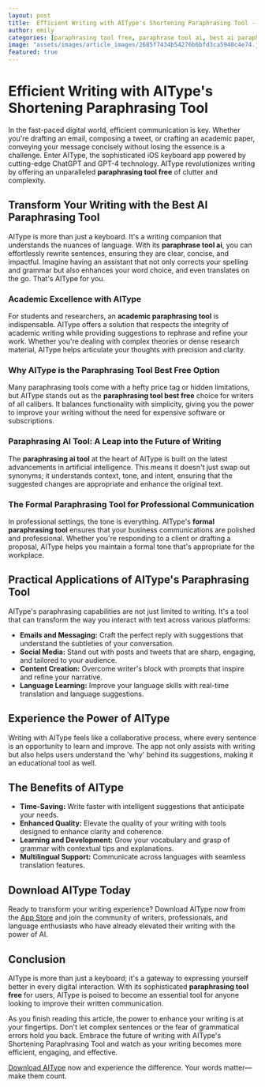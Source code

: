 ```yaml
---
layout: post
title:  Efficient Writing with AIType's Shortening Paraphrasing Tool --- Demonstrate how AIType helps in condensing text while retaining the original meaning.
author: emily
categories: [paraphrasing tool free, paraphrase tool ai, best ai paraphrasing tool, academic paraphrasing tool, paraphrasing tool best free, paraphrasing ai tool, formal paraphrasing tool]
image: "assets/images/article_images/2685f7434b54276b6bfd3ca5940c4e74.jpg"
featured: true
---
```


# Efficient Writing with AIType's Shortening Paraphrasing Tool

In the fast-paced digital world, efficient communication is key. Whether you're drafting an email, composing a tweet, or crafting an academic paper, conveying your message concisely without losing the essence is a challenge. Enter AIType, the sophisticated iOS keyboard app powered by cutting-edge ChatGPT and GPT-4 technology. AIType revolutionizes writing by offering an unparalleled **paraphrasing tool free** of clutter and complexity.

## Transform Your Writing with the Best AI Paraphrasing Tool

AIType is more than just a keyboard. It's a writing companion that understands the nuances of language. With its **paraphrase tool ai**, you can effortlessly rewrite sentences, ensuring they are clear, concise, and impactful. Imagine having an assistant that not only corrects your spelling and grammar but also enhances your word choice, and even translates on the go. That's AIType for you.

### Academic Excellence with AIType

For students and researchers, an **academic paraphrasing tool** is indispensable. AIType offers a solution that respects the integrity of academic writing while providing suggestions to rephrase and refine your work. Whether you're dealing with complex theories or dense research material, AIType helps articulate your thoughts with precision and clarity.

### Why AIType is the Paraphrasing Tool Best Free Option

Many paraphrasing tools come with a hefty price tag or hidden limitations, but AIType stands out as the **paraphrasing tool best free** choice for writers of all calibers. It balances functionality with simplicity, giving you the power to improve your writing without the need for expensive software or subscriptions.

### Paraphrasing AI Tool: A Leap into the Future of Writing

The **paraphrasing ai tool** at the heart of AIType is built on the latest advancements in artificial intelligence. This means it doesn't just swap out synonyms; it understands context, tone, and intent, ensuring that the suggested changes are appropriate and enhance the original text.

### The Formal Paraphrasing Tool for Professional Communication

In professional settings, the tone is everything. AIType's **formal paraphrasing tool** ensures that your business communications are polished and professional. Whether you're responding to a client or drafting a proposal, AIType helps you maintain a formal tone that's appropriate for the workplace.

## Practical Applications of AIType's Paraphrasing Tool

AIType's paraphrasing capabilities are not just limited to writing. It's a tool that can transform the way you interact with text across various platforms:

- **Emails and Messaging:** Craft the perfect reply with suggestions that understand the subtleties of your conversation.
- **Social Media:** Stand out with posts and tweets that are sharp, engaging, and tailored to your audience.
- **Content Creation:** Overcome writer's block with prompts that inspire and refine your narrative.
- **Language Learning:** Improve your language skills with real-time translation and language suggestions.

## Experience the Power of AIType

Writing with AIType feels like a collaborative process, where every sentence is an opportunity to learn and improve. The app not only assists with writing but also helps users understand the 'why' behind its suggestions, making it an educational tool as well.

## The Benefits of AIType

- **Time-Saving:** Write faster with intelligent suggestions that anticipate your needs.
- **Enhanced Quality:** Elevate the quality of your writing with tools designed to enhance clarity and coherence.
- **Learning and Development:** Grow your vocabulary and grasp of grammar with contextual tips and explanations.
- **Multilingual Support:** Communicate across languages with seamless translation features.

## Download AIType Today

Ready to transform your writing experience? Download AIType now from the [App Store](https://apps.apple.com/us/app/aitype-grammar-check-keyboard/id6469163944) and join the community of writers, professionals, and language enthusiasts who have already elevated their writing with the power of AI.

## Conclusion

AIType is more than just a keyboard; it's a gateway to expressing yourself better in every digital interaction. With its sophisticated **paraphrasing tool free** for users, AIType is poised to become an essential tool for anyone looking to improve their written communication.

As you finish reading this article, the power to enhance your writing is at your fingertips. Don't let complex sentences or the fear of grammatical errors hold you back. Embrace the future of writing with AIType's Shortening Paraphrasing Tool and watch as your writing becomes more efficient, engaging, and effective.

[Download AIType](https://apps.apple.com/us/app/aitype-grammar-check-keyboard/id6469163944) now and experience the difference. Your words matter—make them count.